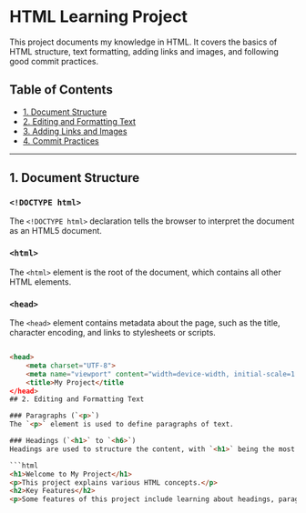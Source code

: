 # HTML Learning Project

This project documents my knowledge in HTML. It covers the basics of HTML structure, text formatting, adding links and images, and following good commit practices.

## Table of Contents
- [1. Document Structure](#1-document-structure)
- [2. Editing and Formatting Text](#2-editing-and-formatting-text)
- [3. Adding Links and Images](#3-adding-links-and-images)
- [4. Commit Practices](#4-commit-practices)

---

## 1. Document Structure

### `<!DOCTYPE html>`
The `<!DOCTYPE html>` declaration tells the browser to interpret the document as an HTML5 document.

### `<html>`
The `<html>` element is the root of the document, which contains all other HTML elements.

### `<head>`
The `<head>` element contains metadata about the page, such as the title, character encoding, and links to stylesheets or scripts.

```html

<head>
    <meta charset="UTF-8">
    <meta name="viewport" content="width=device-width, initial-scale=1.0">
    <title>My Project</title
</head>
## 2. Editing and Formatting Text

### Paragraphs (`<p>`)
The `<p>` element is used to define paragraphs of text.

### Headings (`<h1>` to `<h6>`)
Headings are used to structure the content, with `<h1>` being the most important (main heading) and `<h6>` being the least.

```html
<h1>Welcome to My Project</h1>
<p>This project explains various HTML concepts.</p>
<h2>Key Features</h2>
<p>Some features of this project include learning about headings, paragraphs, links, and images.</p>





